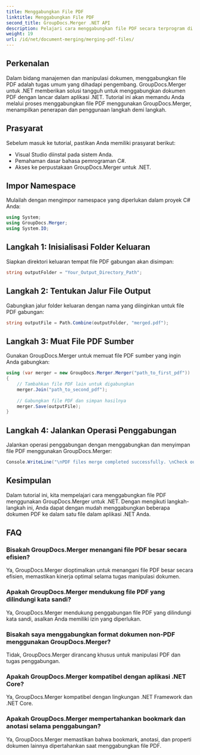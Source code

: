 ```yaml
---
title: Menggabungkan File PDF
linktitle: Menggabungkan File PDF
second_title: GroupDocs.Merger .NET API
description: Pelajari cara menggabungkan file PDF secara terprogram di .NET menggunakan GroupDocs.Merger untuk pengelolaan dokumen yang lancar.
weight: 19
url: /id/net/document-merging/merging-pdf-files/
---
```

## Perkenalan
Dalam bidang manajemen dan manipulasi dokumen, menggabungkan file PDF adalah tugas umum yang dihadapi pengembang. GroupDocs.Merger untuk .NET memberikan solusi tangguh untuk menggabungkan dokumen PDF dengan lancar dalam aplikasi .NET. Tutorial ini akan memandu Anda melalui proses menggabungkan file PDF menggunakan GroupDocs.Merger, menampilkan penerapan dan penggunaan langkah demi langkah.
## Prasyarat
Sebelum masuk ke tutorial, pastikan Anda memiliki prasyarat berikut:
- Visual Studio diinstal pada sistem Anda.
- Pemahaman dasar bahasa pemrograman C#.
- Akses ke perpustakaan GroupDocs.Merger untuk .NET.

## Impor Namespace
Mulailah dengan mengimpor namespace yang diperlukan dalam proyek C# Anda:
```csharp
using System; 
using GroupDocs.Merger;
using System.IO;
```
## Langkah 1: Inisialisasi Folder Keluaran
Siapkan direktori keluaran tempat file PDF gabungan akan disimpan:
```csharp
string outputFolder = "Your_Output_Directory_Path";
```
## Langkah 2: Tentukan Jalur File Output
Gabungkan jalur folder keluaran dengan nama yang diinginkan untuk file PDF gabungan:
```csharp
string outputFile = Path.Combine(outputFolder, "merged.pdf");
```
## Langkah 3: Muat File PDF Sumber
Gunakan GroupDocs.Merger untuk memuat file PDF sumber yang ingin Anda gabungkan:
```csharp
using (var merger = new GroupDocs.Merger.Merger("path_to_first_pdf"))
{
    // Tambahkan file PDF lain untuk digabungkan
    merger.Join("path_to_second_pdf");
    
    // Gabungkan file PDF dan simpan hasilnya
    merger.Save(outputFile);
}
```
## Langkah 4: Jalankan Operasi Penggabungan
Jalankan operasi penggabungan dengan menggabungkan dan menyimpan file PDF menggunakan GroupDocs.Merger:
```csharp
Console.WriteLine("\nPDF files merge completed successfully. \nCheck output in {0}", outputFolder);
```

## Kesimpulan
Dalam tutorial ini, kita mempelajari cara menggabungkan file PDF menggunakan GroupDocs.Merger untuk .NET. Dengan mengikuti langkah-langkah ini, Anda dapat dengan mudah menggabungkan beberapa dokumen PDF ke dalam satu file dalam aplikasi .NET Anda.

## FAQ
### Bisakah GroupDocs.Merger menangani file PDF besar secara efisien?
Ya, GroupDocs.Merger dioptimalkan untuk menangani file PDF besar secara efisien, memastikan kinerja optimal selama tugas manipulasi dokumen.
### Apakah GroupDocs.Merger mendukung file PDF yang dilindungi kata sandi?
Ya, GroupDocs.Merger mendukung penggabungan file PDF yang dilindungi kata sandi, asalkan Anda memiliki izin yang diperlukan.
### Bisakah saya menggabungkan format dokumen non-PDF menggunakan GroupDocs.Merger?
Tidak, GroupDocs.Merger dirancang khusus untuk manipulasi PDF dan tugas penggabungan.
### Apakah GroupDocs.Merger kompatibel dengan aplikasi .NET Core?
Ya, GroupDocs.Merger kompatibel dengan lingkungan .NET Framework dan .NET Core.
### Apakah GroupDocs.Merger mempertahankan bookmark dan anotasi selama penggabungan?
Ya, GroupDocs.Merger memastikan bahwa bookmark, anotasi, dan properti dokumen lainnya dipertahankan saat menggabungkan file PDF.